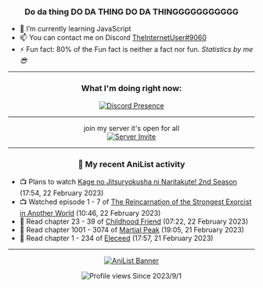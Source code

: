 <div align="center">

### Do da thing DO DA THING DO DA THINGGGGGGGGGGG
</div>

- 🌱 I’m currently learning JavaScript
- 📫 You can contact me on Discord [TheInternetUser#9060](https://discord.com/users/534117072796385300)
- ⚡ Fun fact: 80% of the Fun fact is neither a fact nor fun. _Statistics by me 😎_
<hr>

<div align="center">

### What I'm doing right now:
[![Discord Presence](https://lanyard.cnrad.dev/api/534117072796385300)](https://discord.com/users/534117072796385300)
<hr>

join my server it's open for all <br>
[![Server Invite](https://invidget.switchblade.xyz/bfYgVHxrSs)](https://discord.gg/bfYgVHxrSs)

<hr>
  
### 🌸 My recent AniList activity

</div>

<!-- ANILIST_ACTIVITY:start -->

-   📺 Plans to watch [Kage no Jitsuryokusha ni Naritakute! 2nd Season](https://anilist.co/anime/161964) (17:54, 22 February 2023)
-   📺 Watched episode 1 - 7 of [The Reincarnation of the Strongest Exorcist in Another World](https://anilist.co/anime/144553) (10:46, 22 February 2023)
-   📖 Read chapter 23 - 39 of [Childhood Friend](https://anilist.co/manga/151890) (07:22, 22 February 2023)
-   📖 Read chapter 1001 - 3074 of [Martial Peak](https://anilist.co/manga/104494) (19:05, 21 February 2023)
-   📖 Read chapter 1 - 234 of [Eleceed](https://anilist.co/manga/106929) (17:57, 21 February 2023)

<!-- ANILIST_ACTIVITY:end -->
<hr>

<div align="center">

[![AniList Banner](https://img.anili.st/User/929966)](https://anilist.co/user/TheInternetUser)

![Profile views](https://gpvc.arturio.dev/TheInternetUse7) Since 2023/9/1

</div>
